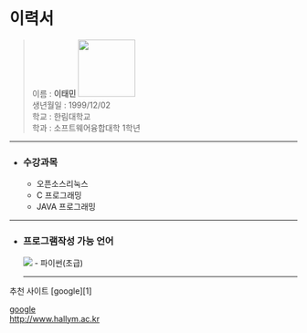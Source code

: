 이력서
========
> 이름 : **이태민**   <img width="100" src="https://user-images.githubusercontent.com/45085490/48926407-217b2080-ef11-11e8-9657-594d6942ea5a.jpg">  
> 생년월일 : 1999/12/02    
> 학교 : 한림대학교  
> 학과 : 소프트웨어융합대학 1학년  

-----------------------------------

- ### 수강과목
  - 오픈소스리눅스  
  - C 프로그래밍
  - JAVA 프로그래밍

-----------------------------------

- ### 프로그램작성 가능 언어  
  <img src="https://user-images.githubusercontent.com/45085490/48926969-c7308e80-ef15-11e8-9ace-229d5fa8d645.png">    
  - 파이썬(초급)  
  
  -----------------------------------

추천 사이트
[google][1]

[google](http://www.google.com)  
<http://www.hallym.ac.kr>



